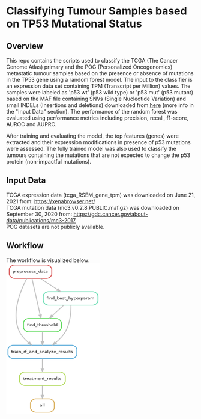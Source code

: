 # Classifying Tumour Samples based on TP53 Mutational Status

## Overview

This repo contains the scripts used to classify the TCGA (The Cancer Genome Atlas) primary and the POG (Personalized Oncogenomics) metastatic tumour samples based on the presence or absence of mutations in the TP53 gene using a random forest model. The input to the classifier is an expression data set containing TPM (Transcript per Million) values. The samples were labeled as 'p53 wt' (p53 wild type) or 'p53 mut' (p53 mutant) based on the MAF file containing SNVs (Single Nucleotide Variation) and small INDELs (Insertions and deletions) downloaded from [here](https://gdc.cancer.gov/about-data/publications/mc3-2017) (more info in the "Input Data" section). The performance of the random forest was evaluated using performance metrics including precision, recall, f1-score, AUROC and AUPRC.

After training and evaluating the model, the top features (genes) were extracted and their expression modifications in presence of p53 mutations were assessed. The fully trained model was also used to classify the tumours containing the mutations that are not expected to change the p53 protein (non-impactful mutations).

## Input Data

TCGA expression data (tcga_RSEM_gene_tpm) was downloaded on June 21, 2021 from: https://xenabrowser.net/ \
TCGA mutation data (mc3.v0.2.8.PUBLIC.maf.gz) was downloaded on September 30, 2020 from: https://gdc.cancer.gov/about-data/publications/mc3-2017 \
POG datasets are not publicly available.

## Workflow

The workflow is visualized below: \
<img src="dag.png" width="250" height="400">
